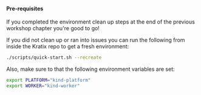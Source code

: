 #### Pre-requisites

If you completed the environment clean up steps at the end of the previous
workshop chapter you're good to go!

If you did not clean up or ran into issues you can run the following from inside the Kratix repo to get a fresh environment:

```bash
./scripts/quick-start.sh --recreate
```

Also, make sure to that the following environment variables are set:

```bash
export PLATFORM="kind-platform"
export WORKER="kind-worker"
```
